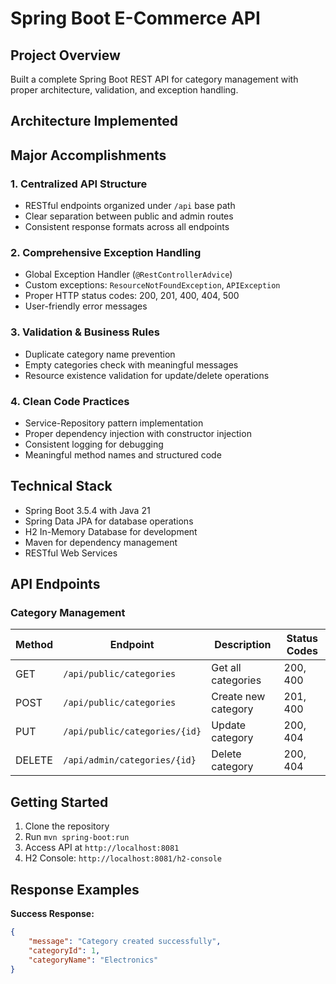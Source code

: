 # Spring Boot E-Commerce API

## Project Overview
Built a complete Spring Boot REST API for category management with proper architecture, validation, and exception handling.

## Architecture Implemented


## Major Accomplishments

### 1. Centralized API Structure
- RESTful endpoints organized under `/api` base path
- Clear separation between public and admin routes
- Consistent response formats across all endpoints

### 2. Comprehensive Exception Handling
- Global Exception Handler (`@RestControllerAdvice`)
- Custom exceptions: `ResourceNotFoundException`, `APIException`
- Proper HTTP status codes: 200, 201, 400, 404, 500
- User-friendly error messages

### 3. Validation & Business Rules
- Duplicate category name prevention
- Empty categories check with meaningful messages
- Resource existence validation for update/delete operations

### 4. Clean Code Practices
- Service-Repository pattern implementation
- Proper dependency injection with constructor injection
- Consistent logging for debugging
- Meaningful method names and structured code

## Technical Stack
- Spring Boot 3.5.4 with Java 21
- Spring Data JPA for database operations
- H2 In-Memory Database for development
- Maven for dependency management
- RESTful Web Services

## API Endpoints

### Category Management
| Method | Endpoint | Description | Status Codes |
|--------|----------|-------------|-------------|
| GET | `/api/public/categories` | Get all categories | 200, 400 |
| POST | `/api/public/categories` | Create new category | 201, 400 |
| PUT | `/api/public/categories/{id}` | Update category | 200, 404 |
| DELETE | `/api/admin/categories/{id}` | Delete category | 200, 404 |

## Getting Started

1. Clone the repository
2. Run `mvn spring-boot:run`
3. Access API at `http://localhost:8081`
4. H2 Console: `http://localhost:8081/h2-console`

## Response Examples

**Success Response:**
```json
{
    "message": "Category created successfully",
    "categoryId": 1,
    "categoryName": "Electronics"
}